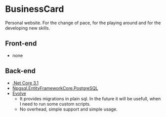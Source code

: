 # BusinessCard

Personal website.
For the change of pace, for the playing around and for the developing new skills.

## Front-end

- none

## Back-end
- [.Net Core 3.1](https://dotnet.microsoft.com/download)
- [Npgsql.EntityFrameworkCore.PostgreSQL](https://www.nuget.org/packages/Npgsql.EntityFrameworkCore.PostgreSQL/3.1.3/)
- [Evolve](https://www.nuget.org/packages/Evolve/)
  - It provides migrations in plain sql. In the future it will be usefull, when I need to run some custom scripts.
  - No overhead, simple support and simple usage.